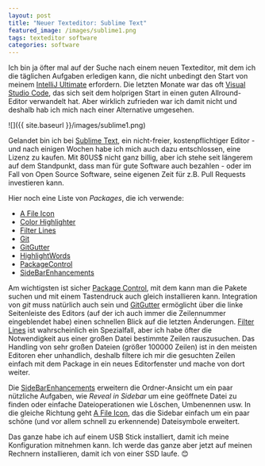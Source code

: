 ```yaml
---
layout: post
title: "Neuer Texteditor: Sublime Text"
featured_image: /images/sublime1.png
tags: texteditor software
categories: software
---
```


Ich bin ja öfter mal auf der Suche nach einem neuen Texteditor, mit dem ich die
täglichen Aufgaben erledigen kann, die nicht unbedingt den Start von meinem
[IntelliJ Ultimate][1] erfordern. Die letzten Monate war das oft
[Visual Studio Code][2], das sich seit dem holprigen Start in einen guten
Allround-Editor verwandelt hat. Aber wirklich zufrieden war ich damit nicht und
deshalb hab ich mich nach einer Alternative umgesehen.

![]({{ site.baseurl }}/images/sublime1.png)

Gelandet bin ich bei [Sublime Text][0], ein nicht-freier, kostenpflichtiger
Editor - und nach einigen Wochen habe ich mich auch dazu entschlossen, eine
Lizenz zu kaufen. Mit 80US$ nicht ganz billig, aber ich stehe seit längerem auf
dem Standpunkt, dass man für gute Software auch bezahlen - oder im Fall
von Open Source Software, seine eigenen Zeit für z.B. Pull Requests investieren
kann.

Hier noch eine Liste von *Packages*, die ich verwende:

  * [A File Icon][4]
  * [Color Highlighter][5]
  * [Filter Lines][6]
  * [Git][7]
  * [GitGutter][8]
  * [HighlightWords][9]
  * [PackageControl][3]
  * [SideBarEnhancements][10]

Am wichtigsten ist sicher [Package Control][3], mit dem kann man die Pakete
suchen und mit einem Tastendruck auch gleich installieren kann. Integration von
*git* muss natürlich auch sein und [GitGutter][8] ermöglicht über die linke
Seitenleiste des Editors (auf der ich auch immer die Zeilennummer eingeblendet
habe) einen schnellen Blick auf die letzten Änderungen. [Filter Lines][6] ist
wahrscheinlich ein Spezialfall, aber ich habe öfter die Notwendigkeit aus einer
großen Datei bestimmte Zeilen rauszusuchen. Das Handling von sehr großen
Dateien (größer 100000 Zeilen) ist in den meisten Editoren eher unhandlich,
deshalb filtere ich mir die gesuchten Zeilen einfach mit dem Package in ein
neues Editorfenster und mache von dort weiter.

Die [SideBarEnhancements][10] erweitern die Ordner-Ansicht um ein paar
nützliche Aufgaben, wie *Reveal in Sidebar* um eine geöffnete Datei zu finden
oder einfache Dateioperationen wie Löschen, Umbenennen usw. In die gleiche
Richtung geht [A File Icon][4], das die Sidebar einfach um ein paar schöne (und
vor allem schnell zu erkennende) Dateisymbole erweitert.

Das ganze habe ich auf einem USB Stick installiert, damit ich meine Konfiguration
mitnehmen kann. Ich werde das ganze aber jetzt auf meinen Rechnern installieren,
damit ich von einer SSD laufe. 😊

[0]: https://www.sublimetext.com/
[1]: https://www.jetbrains.com/idea/
[2]: https://code.visualstudio.com/
[3]: https://packagecontrol.io/
[4]: https://packagecontrol.io/packages/A%20File%20Icon
[5]: https://packagecontrol.io/packages/Color%20Highlighter
[6]: https://packagecontrol.io/packages/Filter%20Lines
[7]: https://packagecontrol.io/packages/Git
[8]: https://packagecontrol.io/packages/GitGutter
[9]: https://packagecontrol.io/packages/HighlightWords
[10]: https://packagecontrol.io/packages/SideBarEnhancements
